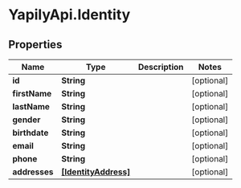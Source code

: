 # YapilyApi.Identity

## Properties
Name | Type | Description | Notes
------------ | ------------- | ------------- | -------------
**id** | **String** |  | [optional] 
**firstName** | **String** |  | [optional] 
**lastName** | **String** |  | [optional] 
**gender** | **String** |  | [optional] 
**birthdate** | **String** |  | [optional] 
**email** | **String** |  | [optional] 
**phone** | **String** |  | [optional] 
**addresses** | [**[IdentityAddress]**](IdentityAddress.md) |  | [optional] 


